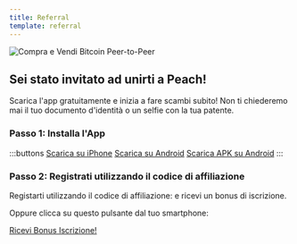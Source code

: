 ```yaml
---
title: Referral
template: referral
---
```


<!--[teaser]-->

![Compra e Vendi Bitcoin Peer-to-Peer](/img/how-it-works/buy-and-sell-bitcoin-peer-to-peer.png)

## Sei stato invitato ad unirti a Peach!

Scarica l'app gratuitamente e inizia a fare scambi subito! Non ti chiederemo mai il tuo documento d'identità o un selfie con la tua patente.

### Passo 1: Installa l'App

:::buttons
[Scarica su iPhone]($iosUrl$)
[Scarica su Android]($androidUrl$)
[Scarica APK su Android](/it/apk/)
:::

### Passo 2: Registrati utilizzando il codice di affiliazione

Registarti utilizzando il codice di affiliazione: <span id="referral-code"><span> e ricevi un bonus di iscrizione.

Oppure clicca su questo pulsante dal tuo smartphone:

<div class="buttons">
  <p>
    <a id="referral-code-button" href="https://peachbitcoin.page.link/?link=https%3A%2F%2Fpeachbitcoin.com%2Fit%2Freferral%3Fcode%3DREFERRAL">Ricevi Bonus Iscrizione!</a>
  </p>
</div>

<script>
  function getParameterByName(name, url) {
      if (!url) url = window.location.href
      name = name.replace(/[[\]]/g, '\\$&')
      var regex = new RegExp('[?&]' + name + '(=([^&#]*)|&|#|$)'),
          results = regex.exec(url)
      if (!results) return null
      if (!results[2]) return ''
      return decodeURIComponent(results[2].replace(/\+/g, ' '))
    }

    var code = getParameterByName('code')

    if (!code) {
      window.location.href = window.location.origin
    } else {
      var $refCode = document.getElementById('referral-code')
      var $button = document.getElementById('referral-code-button')
      $refCode.innerText = code.toUpperCase()
      $button.href = $button.href.replace('REFERRAL', code.toUpperCase())
    }
</script>

